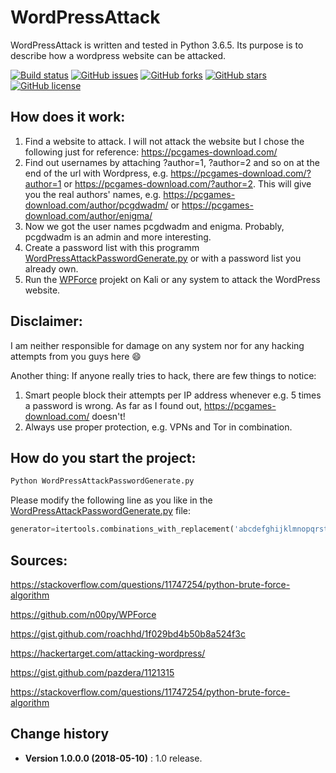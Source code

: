 # WordPressAttack

WordPressAttack is written and tested in Python 3.6.5. Its purpose is to describe how a wordpress website can be attacked.

[![Build status](https://ci.appveyor.com/api/projects/status/5vxr69c6mmgyvj7m?svg=true)](https://ci.appveyor.com/project/SeppPenner/wordpressattack)
[![GitHub issues](https://img.shields.io/github/issues/SeppPenner/WordPressAttack.svg)](https://github.com/SeppPenner/WordPressAttack/issues)
[![GitHub forks](https://img.shields.io/github/forks/SeppPenner/WordPressAttack.svg)](https://github.com/SeppPenner/WordPressAttack/network)
[![GitHub stars](https://img.shields.io/github/stars/SeppPenner/WordPressAttack.svg)](https://github.com/SeppPenner/WordPressAttack/stargazers)
[![GitHub license](https://img.shields.io/badge/license-AGPL-blue.svg)](https://raw.githubusercontent.com/SeppPenner/WordPressAttack/master/License.txt)

## How does it work:

1. Find a website to attack. I will not attack the website but I chose the following just for reference: https://pcgames-download.com/
2. Find out usernames by attaching ?author=1, ?author=2 and so on at the end of the url with Wordpress, e.g. https://pcgames-download.com/?author=1 or https://pcgames-download.com/?author=2.
This will give you the real authors' names, e.g. https://pcgames-download.com/author/pcgdwadm/ or https://pcgames-download.com/author/enigma/
3. Now we got the user names pcgdwadm and enigma. Probably, pcgdwadm is an admin and more interesting.
4. Create a password list with this programm [WordPressAttackPasswordGenerate.py](https://github.com/SeppPenner/WordPressAttack/tree/master/WordPressAttackPasswordGenerate.py) or with a password list you already own.
5. Run the [WPForce](https://github.com/n00py/WPForce) projekt on Kali or any system to attack the WordPress website.

## Disclaimer:

I am neither responsible for damage on any system nor for any hacking attempts from you guys here :smile:

Another thing: If anyone really tries to hack, there are few things to notice:

1. Smart people block their attempts per IP address whenever e.g. 5 times a password is wrong. As far as I found out, https://pcgames-download.com/ doesn't!
2. Always use proper protection, e.g. VPNs and Tor in combination.

## How do you start the project:

```python
Python WordPressAttackPasswordGenerate.py
```

Please modify the following line as you like in the [WordPressAttackPasswordGenerate.py](https://github.com/SeppPenner/WordPressAttack/tree/master/WordPressAttackPasswordGenerate.py) file:

```python
generator=itertools.combinations_with_replacement('abcdefghijklmnopqrstuvwxyz0123456789ABCDEFGHIJKLMNOPQRSTUVW_.,;:!?ß[](){}/\%&$§"@€^°+-*', 15)
```

## Sources:

https://stackoverflow.com/questions/11747254/python-brute-force-algorithm

https://github.com/n00py/WPForce

https://gist.github.com/roachhd/1f029bd4b50b8a524f3c

https://hackertarget.com/attacking-wordpress/

https://gist.github.com/pazdera/1121315

https://stackoverflow.com/questions/11747254/python-brute-force-algorithm


Change history
--------------

* **Version 1.0.0.0 (2018-05-10)** : 1.0 release.